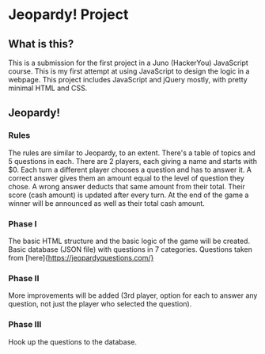 # Jeopardy! Project

## What is this?
This is a submission for the first project in a Juno (HackerYou) JavaScript course.
This is my first attempt at using JavaScript to design the logic in a webpage.
This project includes JavaScript and jQuery mostly, with pretty minimal HTML and CSS.

## Jeopardy!
### Rules
The rules are similar to Jeopardy, to an extent.
There's a table of topics and 5 questions in each.
There are 2 players, each giving a name and starts with $0.
Each turn a different player chooses a question and has to answer it.
A correct answer gives them an amount equal to the level of question they chose.
A wrong answer deducts that same amount from their total.
Their score (cash amount) is updated after every turn.
At the end of the game a winner will be announced as well as their total cash amount. 

### Phase I
The basic HTML structure and the basic logic of the game will be created.
Basic database (JSON file) with questions in 7 categories.
Questions taken from [here]{https://jeopardyquestions.com/}

### Phase II 
More improvements will be added (3rd player, option for each to answer any question, not just the player who selected the question).

### Phase III
Hook up the questions to the database.